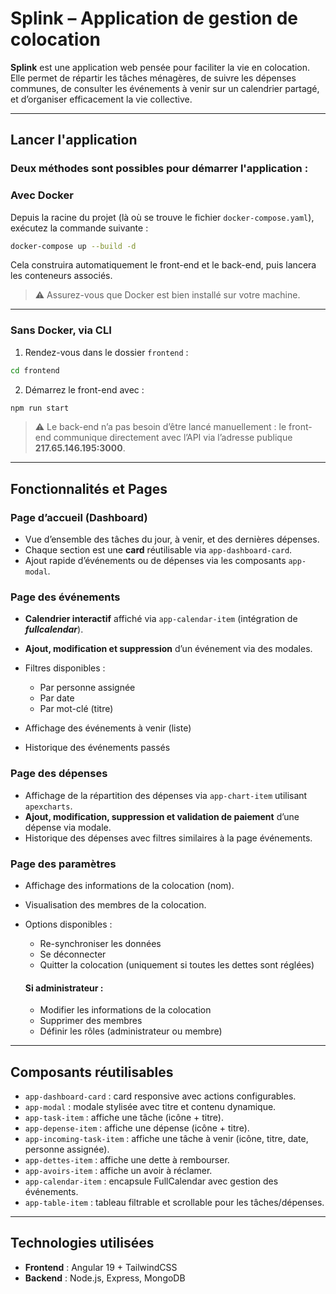 # Splink – Application de gestion de colocation

**Splink** est une application web pensée pour faciliter la vie en colocation. Elle permet de répartir les tâches ménagères, de suivre les dépenses communes, de consulter les événements à venir sur un calendrier partagé, et d’organiser efficacement la vie collective.

---

## Lancer l'application

### Deux méthodes sont possibles pour démarrer l'application :

### **Avec Docker**

Depuis la racine du projet (là où se trouve le fichier `docker-compose.yaml`), exécutez la commande suivante :

```bash
docker-compose up --build -d
```

Cela construira automatiquement le front-end et le back-end, puis lancera les conteneurs associés.

> ⚠️ Assurez-vous que Docker est bien installé sur votre machine.

---

### **Sans Docker, via CLI**

1. Rendez-vous dans le dossier `frontend` :

```bash
cd frontend
```

2. Démarrez le front-end avec :

```bash
npm run start
```

> ⚠️ Le back-end n’a pas besoin d’être lancé manuellement : le front-end communique directement avec l’API via l’adresse publique **217.65.146.195:3000**.

---

## Fonctionnalités et Pages

### Page d’accueil (Dashboard)

* Vue d’ensemble des tâches du jour, à venir, et des dernières dépenses.
* Chaque section est une **card** réutilisable via `app-dashboard-card`.
* Ajout rapide d’événements ou de dépenses via les composants `app-modal`.

### Page des événements

* **Calendrier interactif** affiché via `app-calendar-item` (intégration de ***fullcalendar***).
* **Ajout, modification et suppression** d’un événement via des modales.
* Filtres disponibles :

  * Par personne assignée
  * Par date
  * Par mot-clé (titre)
* Affichage des événements à venir (liste)
* Historique des événements passés

### Page des dépenses

* Affichage de la répartition des dépenses via `app-chart-item` utilisant `apexcharts`.
* **Ajout, modification, suppression et validation de paiement** d’une dépense via modale.
* Historique des dépenses avec filtres similaires à la page événements.

### Page des paramètres

* Affichage des informations de la colocation (nom).
* Visualisation des membres de la colocation.
* Options disponibles :

  * Re-synchroniser les données
  * Se déconnecter
  * Quitter la colocation (uniquement si toutes les dettes sont réglées)

  #### Si administrateur :

  * Modifier les informations de la colocation
  * Supprimer des membres
  * Définir les rôles (administrateur ou membre)

---

## Composants réutilisables

* `app-dashboard-card` : card responsive avec actions configurables.
* `app-modal` : modale stylisée avec titre et contenu dynamique.
* `app-task-item` : affiche une tâche (icône + titre).
* `app-depense-item` : affiche une dépense (icône + titre).
* `app-incoming-task-item` : affiche une tâche à venir (icône, titre, date, personne assignée).
* `app-dettes-item` : affiche une dette à rembourser.
* `app-avoirs-item` : affiche un avoir à réclamer.
* `app-calendar-item` : encapsule FullCalendar avec gestion des événements.
* `app-table-item` : tableau filtrable et scrollable pour les tâches/dépenses.

---

## Technologies utilisées

* **Frontend** : Angular 19 + TailwindCSS
* **Backend** : Node.js, Express, MongoDB
